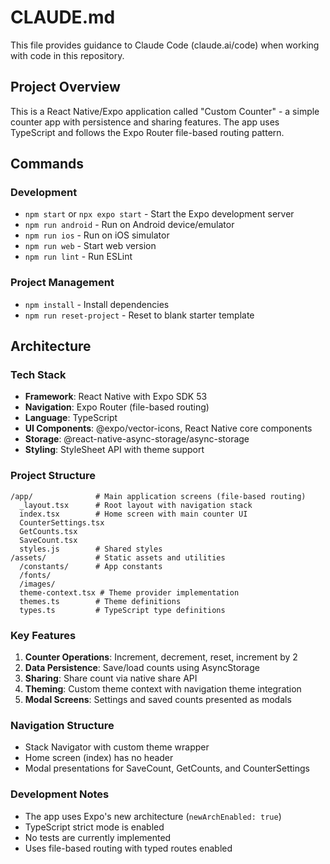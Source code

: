 # CLAUDE.md

This file provides guidance to Claude Code (claude.ai/code) when working with code in this repository.

## Project Overview

This is a React Native/Expo application called "Custom Counter" - a simple counter app with persistence and sharing features. The app uses TypeScript and follows the Expo Router file-based routing pattern.

## Commands

### Development
- `npm start` or `npx expo start` - Start the Expo development server
- `npm run android` - Run on Android device/emulator
- `npm run ios` - Run on iOS simulator
- `npm run web` - Start web version
- `npm run lint` - Run ESLint

### Project Management
- `npm install` - Install dependencies
- `npm run reset-project` - Reset to blank starter template

## Architecture

### Tech Stack
- **Framework**: React Native with Expo SDK 53
- **Navigation**: Expo Router (file-based routing)
- **Language**: TypeScript
- **UI Components**: @expo/vector-icons, React Native core components
- **Storage**: @react-native-async-storage/async-storage
- **Styling**: StyleSheet API with theme support

### Project Structure
```
/app/              # Main application screens (file-based routing)
  _layout.tsx      # Root layout with navigation stack
  index.tsx        # Home screen with main counter UI
  CounterSettings.tsx
  GetCounts.tsx    
  SaveCount.tsx
  styles.js        # Shared styles
/assets/           # Static assets and utilities
  /constants/      # App constants
  /fonts/
  /images/
  theme-context.tsx # Theme provider implementation
  themes.ts        # Theme definitions
  types.ts         # TypeScript type definitions
```

### Key Features
1. **Counter Operations**: Increment, decrement, reset, increment by 2
2. **Data Persistence**: Save/load counts using AsyncStorage
3. **Sharing**: Share count via native share API
4. **Theming**: Custom theme context with navigation theme integration
5. **Modal Screens**: Settings and saved counts presented as modals

### Navigation Structure
- Stack Navigator with custom theme wrapper
- Home screen (index) has no header
- Modal presentations for SaveCount, GetCounts, and CounterSettings

### Development Notes
- The app uses Expo's new architecture (`newArchEnabled: true`)
- TypeScript strict mode is enabled
- No tests are currently implemented
- Uses file-based routing with typed routes enabled